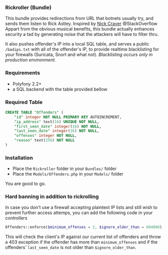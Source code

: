### Rickroller (Bundle)

This bundle provides redirections from URL that botnets usually try, and sends them listen to Rick Astley. 
Inspired by [Nick Craver](https://github.com/NickCraver) @StackOverflow 
Appart from the obvious musical benefits, this bundle actually enhances security a tad by generating noise that the attackers will have to filter thru. 

It also pushes offender's IP into a local SQL table, and serves a public `/badips.txt` with all of the offender's IP, to provide realtime blacklisting for your firewalls (Suricata, Snort and what not). 
*Blacklisting occurs only in production environment.*

### Requirements

* Polyfony 2.2+
* a SQL backend with the table provided bellow

### Required Table

```sql
CREATE TABLE "Offenders" (
	"id" integer NOT NULL PRIMARY KEY AUTOINCREMENT,
	"ip_address" text(16) UNIQUE NOT NULL,
	"first_seen_date" integer(16) NOT NULL,
	"last_seen_date" integer(16) NOT NULL,
	"offenses" integer NOT NULL,
	"reason" text(256) NOT NULL 
)
```

### Installation

* Place the `Rickroller` folder in your `Bundles/` folder  
* Place the `Models/Offenders.php` in your `Models/` folder

You are good to go.

### Hard banning in addition to rickrolling 

In case you don't use a firewall accepting plaintext IP lists and still wish to prevent further access attemps, you can add the following code in your controllers
```php
Offenders::enforce($minimum_offenses = 2, $ignore_older_than = 604800);
``` 
This will check the client's IP against our current list of offenders and throw a 403 exception if the offender has more than `minimum_offenses` and if the offenders' `last_seen_date` is not older than `$ignore_older_than`.

